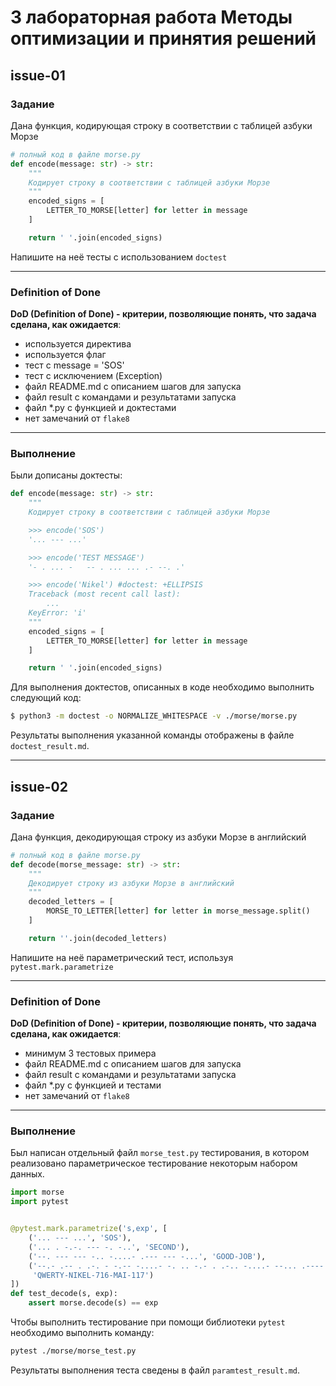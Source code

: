 # 3 лабораторная работа Методы оптимизации и принятия решений

## issue-01

### Задание

Дана функция, кодирующая строку в соответствии с таблицей азбуки Морзе

```python
# полный код в файле morse.py
def encode(message: str) -> str:
    """
    Кодирует строку в соответствии с таблицей азбуки Морзе
    """
    encoded_signs = [
        LETTER_TO_MORSE[letter] for letter in message
    ]

    return ' '.join(encoded_signs)
```

Напишите на неё тесты с использованием `doctest`

-----------


### Definition of Done

**DoD (Definition of Done) - критерии, позволяющие понять, что задача сделана, как ожидается**:
* используется директива
* используется флаг
* тест с message = 'SOS'
* тест с исключением (Exception)
* файл README.md с описанием шагов для запуска
* файл result с командами и результатами запуска
* файл *.py с функцией и доктестами
* нет замечаний от `flake8`

-----------


### Выполнение</summary>

Были дописаны доктесты:

```python
def encode(message: str) -> str:
    """
    Кодирует строку в соответствии с таблицей азбуки Морзе

    >>> encode('SOS')
    '... --- ...'

    >>> encode('TEST MESSAGE')
    '- . ... -   -- . ... ... .- --. .'

    >>> encode('Nikel') #doctest: +ELLIPSIS
    Traceback (most recent call last):
        ...
    KeyError: 'i'
    """
    encoded_signs = [
        LETTER_TO_MORSE[letter] for letter in message
    ]

    return ' '.join(encoded_signs)
```


Для выполнения доктестов, описанных в коде необходимо выполнить следующий код:

```bash
$ python3 -m doctest -o NORMALIZE_WHITESPACE -v ./morse/morse.py
```

Результаты выполнения указанной команды отображены в файле `doctest_result.md`.

-----------

## issue-02

### Задание

Дана функция, декодирующая строку из азбуки Морзе в английский

```python
# полный код в файле morse.py
def decode(morse_message: str) -> str:
    """
    Декодирует строку из азбуки Морзе в английский
    """
    decoded_letters = [
        MORSE_TO_LETTER[letter] for letter in morse_message.split()
    ]

    return ''.join(decoded_letters)
```

Напишите на неё параметрический тест, используя `pytest.mark.parametrize`

-----------


### Definition of Done

**DoD (Definition of Done) - критерии, позволяющие понять, что задача сделана, как ожидается**:
* минимум 3 тестовых примера
* файл README.md с описанием шагов для запуска
* файл result с командами и результатами запуска
* файл *.py с функцией и тестами
* нет замечаний от `flake8`

-----------


### Выполнение

Был написан отдельный файл `morse_test.py` тестирования, в котором реализовано параметрическое тестирование некоторым набором данных.
```python
import morse
import pytest


@pytest.mark.parametrize('s,exp', [
    ('... --- ...', 'SOS'),
    ('... . -.-. --- -. -..', 'SECOND'),
    ('--. --- --- -.. -....- .--- --- -...', 'GOOD-JOB'),
    ('--.- .-- . .-. - -.-- -....- -. .. -.- . .-.. -....- --... .---- -.... -....- -- .- .. -....- .---- .---- --...',
     'QWERTY-NIKEL-716-MAI-117')
])
def test_decode(s, exp):
    assert morse.decode(s) == exp
```

Чтобы выполнить тестирование при помощи библиотеки `pytest` необходимо выполнить команду:

```bash
pytest ./morse/morse_test.py
```

Результаты выполнения теста сведены в файл `paramtest_result.md`.
